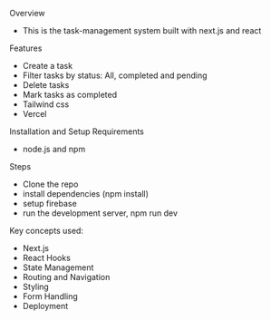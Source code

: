 Overview
- This is the task-management system built with next.js and react 

Features
- Create a task
- Filter tasks by status: All, completed and pending
- Delete tasks
- Mark tasks as completed 
- Tailwind css
- Vercel 

Installation and Setup 
Requirements 
- node.js and npm 

Steps
- Clone the repo
- install dependencies (npm install)
- setup firebase 
- run the development server, npm run dev

Key concepts used: 
- Next.js
- React Hooks
- State Management
- Routing and Navigation
- Styling
- Form Handling
- Deployment 